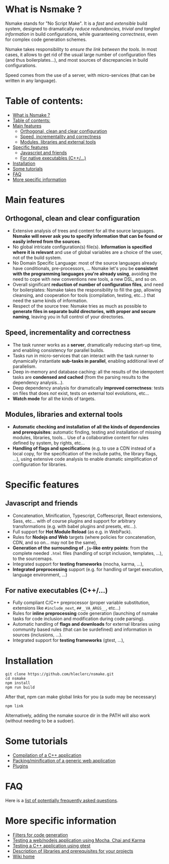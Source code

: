# What is Nsmake ?

Nsmake stands for "No Script Make". It is a *fast* and *extensible* build system, designed to dramatically *reduce redundancies, trivial and tangled information* in build configurations, while guaranteeing *correctness*, even for complex code generation schemes.

Nsmake takes responsibility to *ensure the link between the tools*. In most cases, it allows to get rid of the usual large number of configuration files (and thus boilerplates...), and most sources of discrepancies in build configurations.

Speed comes from the use of a server, with micro-services (that can be written in any language).

# Table of contents:

<!-- TOC -->

- [What is Nsmake ?](#what-is-nsmake-)
- [Table of contents:](#table-of-contents)
- [Main features](#main-features)
    - [Orthogonal, clean and clear configuration](#orthogonal-clean-and-clear-configuration)
    - [Speed, incrementality and correctness](#speed-incrementality-and-correctness)
    - [Modules, libraries and external tools](#modules-libraries-and-external-tools)
- [Specific features](#specific-features)
    - [Javascript and friends](#javascript-and-friends)
    - [For native executables (C++/...)](#for-native-executables-c)
- [Installation](#installation)
- [Some tutorials](#some-tutorials)
- [FAQ](#faq)
- [More specific information](#more-specific-information)

<!-- /TOC -->

# Main features

## Orthogonal, clean and clear configuration

* Extensive analysis of trees and content for all the source languages. **Nsmake will never ask you to specify information that can be found or easily infered from the sources**.
* No global intricate configuration(s) file(s). **Information is specified where it is relevant** and use of global variables are a choice of the user, not of the build system.
* No Domain Specific Language: most of the source languages already have conditionals, pre-processors, ... Nsmake let's you be **consistent with the programming languages you're already using**, avoiding the need to cope with new conventions new tools, a new DSL, and so on.
* Overall significant **reduction of number of configuration files**, and need for boilerplates: Nsmake takes the responsibility to fill the gap, allowing cleansing, and cooperation for tools (compilation, testing, etc...) that need the same kinds of information.
* Respect of the source tree: Nsmake tries as much as possible to **generate files in separate build directories, with proper and secure naming**, leaving you in full control of your directories.

## Speed, incrementality and correctness

* The task runner works as a **server**, dramatically reducing start-up time, and enabling consistency for parallel builds.
* Tasks run in micro-services that can interact with the task runner to dynamically instantiate **sub-tasks in parallel**, enabling additional level of parallelism.
* Deep in-memory and database caching: all the results of the idempotent tasks are **condensed and cached** (from the parsing results to the dependency analysis...).
* Deep dependency analysis for dramatically **improved correctness**: tests on files that does *not* exist, tests on external tool evolutions, etc...
* **Watch mode** for all the kinds of targets.

## Modules, libraries and external tools

* **Automatic checking and installation of all the kinds of dependencies and prerequisites**: automatic finding, testing and installation of missing modules, libraries, tools... Use of a collaborative content for rules defined by system, by rights, etc...
* **Handling of flags and specifications** (e.g. to use a CDN instead of a local copy, for the specification of the include paths, the library flags, ...), using extensive code analysis to enable dramatic simplification of configuration for libraries.

# Specific features

## Javascript and friends

* Concatenation, Minification, Typescript, Coffeescript, React extensions, Sass, etc... with of course plugins and support for arbitrary transformations (e.g. with babel plugins and presets, etc...).
* Full support for **Hot Module Reload** (as e.g. in WebPack).
* Rules for **Nodejs *and* Web** targets (where policies for concatenation, CDN, and so on... may not be the same),
* **Generation of the surrounding of `.js`-like entry points**: from the complete needed `.html` files (handling of script inclusion, templates, ...), to the sourcemaps.
* Integrated support for **testing frameworks** (mocha, karma, ...),
* **Integrated preprocessing** support (e.g. for handling of target execution, language environment, ...)

## For native executables (C++/...)

* Fully compliant C/C++ preprocessor (proper variable substitution, extensions like `#include_next`, `##__VA_ARGS__`, etc...)
* Rules for **inline preprocessing** code generation (launching of nsmake tasks for code inclusion and modification during code parsing).
* Automatic handling of **flags and downloads** for external libraries using community based rules (that can be surdefined) and information in sources (inclusions, ...).
* Integrated support for **testing frameworks** (gtest, ...),

# Installation

```
git clone https://github.com/hleclerc/nsmake.git
cd nsmake
npm install
npm run build
```

After that, npm can make global links for you (a sudo may be necessary)
```
npm link
```

Alternatively, adding the nsmake source dir in the PATH will also work (without needing to be a sudoer).

# Some tutorials

* [Compilation of a C++ application](https://github.com/hleclerc/nsmake/wiki/Tutorial:-compilation-of-a-CPP-executable)
* [Packing/minification of a generic web application](https://github.com/hleclerc/nsmake/wiki/Tutorial:-compilation-of-a-generic-web-application)
* [Plugins](https://github.com/hleclerc/nsmake/wiki/Plugins)

# FAQ

Here is a [list of potentially frequently asked questions](https://github.com/hleclerc/nsmake/wiki/Potentially-Frequently-Asked-Questions).

# More specific information

* [Filters for code generation](https://github.com/hleclerc/nsmake/wiki/Flags-and-automatic-installation-of-libraries-for-compiler-languages.md)
* [Testing a web/nodejs application using Mocha, Chai and Karma](https://github.com/hleclerc/nsmake/wiki/Testing-your-code-with-Mocha,-Karma,-Chai...)
* [Testing a C++ application using gtest](https://github.com/hleclerc/nsmake/wiki/Testing-your-C---code-with-gtest-(google-test))
* [Description of libraries and prerequisites for your projects](https://github.com/hleclerc/nsmake/wiki/Flags-and-automatic-installation-of-libraries-for-compiler-languages)
* [Wiki home](https://github.com/hleclerc/nsmake/wiki/Home)
